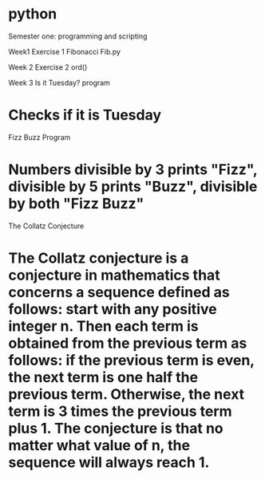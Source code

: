 # python
Semester one: programming and scripting

Week1
Exercise 1
Fibonacci
Fib.py

Week 2
Exercise 2
ord()


Week 3
Is it Tuesday? program
# Checks if it is Tuesday

Fizz Buzz Program
# Numbers divisible by 3 prints "Fizz", divisible by 5 prints "Buzz", divisible by both "Fizz Buzz" 

The Collatz Conjecture
# The Collatz conjecture is a conjecture in mathematics that concerns a sequence defined as follows: start with any positive integer n. Then each term is obtained from the previous term as follows: if the previous term is even, the next term is one half the previous term. Otherwise, the next term is 3 times the previous term plus 1. The conjecture is that no matter what value of n, the sequence will always reach 1.
